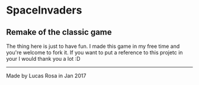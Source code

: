 # SpaceInvaders
Remake of the classic game
---------------------------
The thing here is just to have fun. I made this game in my free time and you're welcome to fork it.
If you want to put a reference to this projetc in your I would thank you a lot :D

---------------------------------------------
Made by Lucas Rosa in Jan 2017
